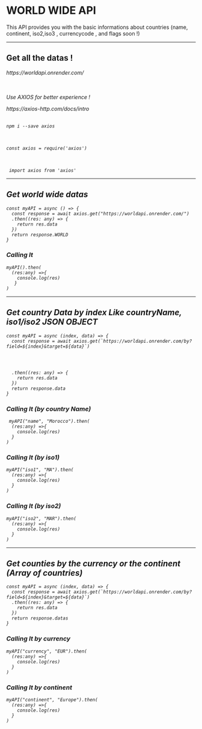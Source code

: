 <h1>WORLD WIDE API</h1>
  
<p>This API provides you with the basic informations about countries (name, continent, iso2,iso3 , currencycode , and flags soon !) </p>
  
  <hr/>
  
  <h2>Get all the datas ! </h2>
 
  <p>
  <address>https://worldapi.onrender.com/</addresss>
  <address></addresss>
  <br/><br/>
  <p>Use AXIOS for better experience ! </p>
   https://axios-http.com/docs/intro
  <br/>
  
  <br/>
  
   ```
   npm i --save axios
   ```
   
   <br/>
   
   ```tsx
   const axios = require('axios')
   ```
   <br/>
   
  ```tsx
   import axios from 'axios'
   ```
   
  <hr/>
  <h2>Get world wide datas </h2>


```tsx
const myAPI = async () => {
  const response = await axios.get("https://worldapi.onrender.com/")
  .then((res: any) => {
    return res.data
  })
  return response.WORLD
}
  ```
  
  <h3>Calling It</h3>
  
```tsx
myAPI().then(
  (res:any) =>{
    console.log(res)
   }
)
```
 <hr/>
 
   <h2>Get country Data by index Like countryName, iso1/iso2  JSON OBJECT</h2>
  
```tsx
const myAPI = async (index, data) => {
  const response = await axios.get(`https://worldapi.onrender.com/by?field=${index}&target=${data}`)
  
  
  
  
  .then((res: any) => {
    return res.data
  })
  return response.data
}
```
  <h3>Calling It (by country Name)</h3>
  
```tsx
 myAPI("name", "Morocco").then(
  (res:any) =>{
    console.log(res)
  }
)
```
  <h3>Calling It (by iso1)</h3>

```tsx
myAPI("iso1", "MA").then(
  (res:any) =>{
    console.log(res)
  }
)
```
  
  <h3>Calling It (by iso2)</h3>

```tsx
myAPI("iso2", "MAR").then(
  (res:any) =>{
    console.log(res)
  }
)
```
  
  
 <hr/>
  
  <h2>Get counties by the currency or the continent (Array of countries)</h2>


```tsx
const myAPI = async (index, data) => {
  const response = await axios.get(`https://worldapi.onrender.com/by?field=${index}&target=${data}`)
  .then((res: any) => {
    return res.data
  })
  return response.datas
}
```

  <h3>Calling It by currency</h3>

```tsx
myAPI("currency", "EUR").then(
  (res:any) =>{
    console.log(res)
  }
)
```
  <h3>Calling It by continent</h3>

```tsx
myAPI("continent", "Europe").then(
  (res:any) =>{
    console.log(res)
  }
)
```
